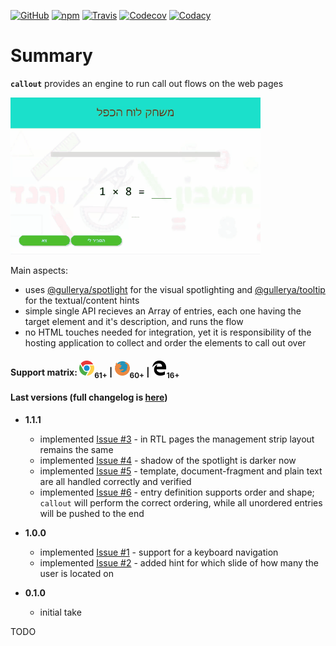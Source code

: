 [![GitHub](https://img.shields.io/github/license/gullerya/callout.svg)](https://github.com/gullerya/callout)
[![npm](https://img.shields.io/npm/v/@gullerya/callout.svg?label=npm%20@gullerya/callout)](https://www.npmjs.com/package/@gullerya/callout)
[![Travis](https://travis-ci.org/gullerya/callout.svg?branch=master)](https://travis-ci.org/gullerya/callout)
[![Codecov](https://img.shields.io/codecov/c/github/gullerya/callout/master.svg)](https://codecov.io/gh/gullerya/callout/branch/master)
[![Codacy](https://img.shields.io/codacy/grade/a3879d7077eb4eef83a591733ad7c579.svg?logo=codacy)](https://www.codacy.com/app/gullerya/callout)

# Summary

__`callout`__ provides an engine to run call out flows on the web pages

![](./docs/callout-flow-example.gif)

Main aspects:
* uses [@gullerya/spotlight](https://www.npmjs.com/package/@gullerya/spotlight) for the visual spotlighting and [@gullerya/tooltip](https://www.npmjs.com/package/@gullerya/tooltip) for the textual/content hints
* simple single API recieves an Array of entries, each one having the target element and it's description, and runs the flow
* no HTML touches needed for integration, yet it is responsibility of the hosting application to collect and order the elements to call out over

#### Support matrix: ![CHROME](https://github.com/gullerya/callout/raw/master/docs/browser_icons/chrome.png)<sub>61+</sub> | ![FIREFOX](https://github.com/gullerya/callout/raw/master/docs/browser_icons/firefox.png)<sub>60+</sub> | ![EDGE](https://github.com/gullerya/callout/raw/master/docs/browser_icons/edge.png)<sub>16+</sub>

#### Last versions (full changelog is [here](https://github.com/gullerya/callout/blob/master/docs/changelog.md))

* __1.1.1__
  * implemented [Issue #3](https://github.com/gullerya/callout/issues/3) - in RTL pages the management strip layout remains the same
  * implemented [Issue #4](https://github.com/gullerya/callout/issues/4) - shadow of the spotlight is darker now
  * implemented [Issue #5](https://github.com/gullerya/callout/issues/5) - template, document-fragment and plain text are all handled correctly and verified
  * implemented [Issue #6](https://github.com/gullerya/callout/issues/6) - entry definition supports order and shape; `callout` will perform the correct ordering, while all unordered entries will be pushed to the end

* __1.0.0__
  * implemented [Issue #1](https://github.com/gullerya/callout/issues/1) - support for a keyboard navigation
  * implemented [Issue #2](https://github.com/gullerya/callout/issues/2) - added hint for which slide of how many the user is located on

* __0.1.0__
  * initial take

TODO